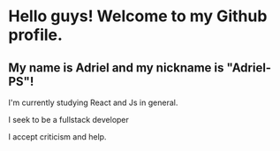 

# Hello guys! Welcome to my Github profile.
## My name is Adriel and my nickname is "Adriel-PS"!

I'm currently studying React and Js in general. 

I seek to be a fullstack developer

I accept criticism and help.
